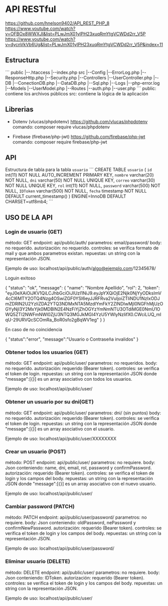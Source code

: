 # API RESTful

https://github.com/hnelson9402/API_REST_PHP_8
https://www.youtube.com/watch?v=OFBOx8WWXJI&list=PLwJmX01ylPH23xuqRmYtgVCWDd2rr_V5P
https://www.youtube.com/watch?v=dycnVkVb6Ug&list=PLwJmX01ylPH23xuqRmYtgVCWDd2rr_V5P&index=11

## Estructura
´´´
 public
  |--.htaccess
  |--index.php
 src
  |--Config
      |--ErrorLog.php
      |--ResponseHttp.php
      |--Security.php
  |--Controllers
      |--UserController.php
  |--DB
      |--ConectionDB.php
      |--DataDB.php
      |--Sql.php
  |--Logs
      |--php-error.log
  |--Models
      |--UserModel.php
  |--Routes
      |--auth.php
      |--user.php
´´´
public: contiene los archivos públicos
src: contiene la lógica de la aplicación

## Librerias

- Dotenv (vlucas/phpdotenv)
  https://github.com/vlucas/phpdotenv
  comando: composer require vlucas/phpdotenv

- Firebase (firebase/php-jwt)
  https://github.com/firebase/php-jwt
  comando: composer require firebase/php-jwt

## API

Estructura de tabla para la tabla `usuario`
´´´
CREATE TABLE `usuario` (
  `id` int(11) NOT NULL AUTO_INCREMENT PRIMARY KEY,
  `nombre` varchar(20) NOT NULL,
  `dni` varchar(50) NOT NULL UNIQUE KEY,
  `correo` varchar(30) NOT NULL UNIQUE KEY,
  `rol` int(11) NOT NULL,
  `password` varchar(500) NOT NULL,
  `IDToken` varchar(500) NOT NULL,
  `fecha` timestamp NOT NULL DEFAULT current_timestamp()
) ENGINE=InnoDB DEFAULT CHARSET=utf8mb4;
´´´
## USO DE LA API

### Login de usuario (GET)

método: GET
endpoint: api/public/auth/
parametros: email/password/
body: no requerido.
autorización: no requerido.
controles: se verifica formato de mail y que ambos parametros existan.
repuestas: un string con la representación JSON.

Ejemplo de uso: localhost/api/public/auth/algo@ejemplo.com/12345678/

Loguin exitoso

{
  "status": "ok",
  "message": {
    "name": "Nombre Apellido",
    "rol": 2,
    "token": "eyJ0eXAiOiJKV1QiLCJhbGciOiJIUzI1NiJ9.eyJpYXQiOjE2Njk0NjYyODksImV4cCI6MTY2OTQ4Nzg4OSwiZGF0YSI6eyJJRFRva2VuIjoiZTliNDU1NzIxODJmZDRlN2U2YzliZDA2YTQ3NDMxNTA5MzdlYmFkY2ZlNDIwMjI0NGFhMjUzOGYyNjI3Y2MxYjk0MDBlN2E4NzFiYjZhOGYzYmNmNTU3OTdiMGE0NmU1OWQ5ZTI2NWFmNWI0ZjU3NTQ3MGJkMGI4YzU5YWIyNzIifX0.CWciLUQ_mIqU-29URVQcSCOmRa_BoR0sfo2gBqWV1eg"
  }
}

En caso de no coincidencia

{
  "status":"error",
  "message":"Usuario o Contraseña invalidos"
}

### Obtener todos los usuarios (GET)

método: GET
endpoint: api/public/user/
parametros: no requeridos.
body: no requerido.
autorización: requerido (Bearer token).
controles: se verifica el token de login.
repuestas: un string con la representación JSON donde "message":[{}] es un array asociativo con todos los usuarios.

Ejemplo de uso: localhost/api/public/user/

### Obtener un usuario por su dni(GET)

método: GET
endpoint: api/public/user/
parametros: dni/ (sin puntos)
body: no requerido.
autorización: requerido (Bearer token).
controles: se verifica el token de login.
repuestas: un string con la representación JSON donde "message":[{}] es un array asociativo con el usuario.

Ejemplo de uso: localhost/api/public/user/XXXXXXXX

### Crear un usuario (POST)

método: POST
endpoint: api/public/user/
parametros: no requiere.
body: Json conteniendo: name, dni, email, rol, password y confirmPassword.
autorización: requerido (Bearer token).
controles: se verifica el token de login y los campos del body.
repuestas: un string con la representación JSON donde "message":[{}] es un array asociativo con el nuevo usuario.

Ejemplo de uso: localhost/api/public/user/

### Cambiar password (PATCH)

método: PATCH
endpoint: api/public/user/password/
parametros: no requiere.
body: Json conteniendo: oldPassword, nePassword y confirmNewPassword.
autorización: requerido (Bearer token).
controles: se verifica el token de login y los campos del body.
repuestas: un string con la representación JSON.

Ejemplo de uso: localhost/api/public/user/password/

### Eliminar usuario  (DELETE)

método: DELETE
endpoint: api/public/user/
parametros: no requiere.
body: Json conteniendo: IDToken.
autorización: requerido (Bearer token).
controles: se verifica el token de login y los campos del body.
repuestas: un string con la representación JSON.

Ejemplo de uso: localhost/api/public/user/